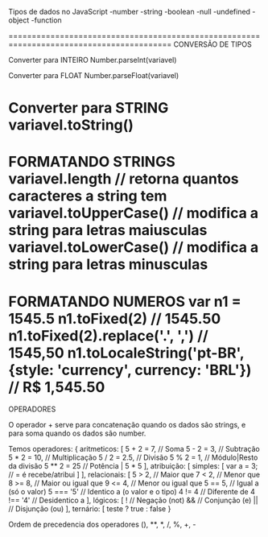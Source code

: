Tipos de dados no JavaScript
    -number
    -string
    -boolean
    -null
    -undefined
    -object
    -function

=========================================================================================
CONVERSÃO DE TIPOS

Converter para INTEIRO
Number.parseInt(variavel)

Converter para FLOAT
Number.parseFloat(variavel)

Converter para STRING
variavel.toString()
=========================================================================================
FORMATANDO STRINGS
variavel.length // retorna quantos caracteres a string tem
variavel.toUpperCase() // modifica a string para letras maiusculas
variavel.toLowerCase() // modifica a string para letras minusculas
=========================================================================================
FORMATANDO NUMEROS
var n1 = 1545.5
n1.toFixed(2) // 1545.50
n1.toFixed(2).replace('.', ',') // 1545,50
n1.toLocaleString('pt-BR', {style: 'currency', currency: 'BRL'}) // R$ 1,545.50
=========================================================================================
OPERADORES

O operador + serve para concatenação quando os dados são strings, e para soma quando os dados são number.

Temos operadores: {
    aritmeticos: [
        5 + 2 = 7, // Soma
        5 - 2 = 3, // Subtração
        5 * 2 = 10, // Multiplicação
        5 / 2 = 2.5, // Divisão
        5 % 2 = 1, // Módulo|Resto da divisão
        5 ** 2 = 25 // Potência | 5 * 5
    ],
    atribuição: [
        simples: [
            var a = 3; // = é recebe/atribui
        ]
    ],
    relacionais: [
        5 > 2, // Maior que
        7 < 2, // Menor que
        8 >= 8, // Maior ou igual que
        9 <= 4, // Menor ou igual que 
        5 == 5, // Igual a (só o valor)
        5 === '5' // Identico a (o valor e o tipo)
        4 != 4 // Diferente de
        4 !== '4' // Desidentico a
    ],
    lógicos: [
        ! // Negação (not)
        && // Conjunção (e)
        || // Disjunção (ou)
    ],
    ternário: [
        teste ? true : false
}

Ordem de precedencia dos operadores
(),
**,
*, /, %, 
+, -
